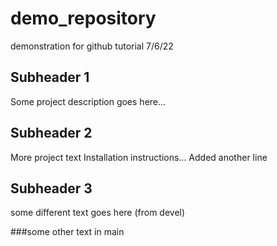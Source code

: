# demo_repository
demonstration for github tutorial 7/6/22

## Subheader 1
Some project description goes here...

## Subheader 2
More project text
Installation instructions...
Added another line

## Subheader 3
some different text goes here (from devel)

###some other text in main
